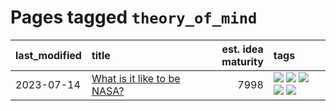 # Pages tagged `theory_of_mind`

|last_modified|title|est. idea maturity|tags
|:---|:---|---:|:---|
|2023-07-14|[What is it like to be NASA?](../what_is_it_like_to_be_nasa.md)|7998|[![](https://img.shields.io/badge/tag-disunity_of_identity-c456a9)](../tags/disunity_of_identity.md) [![](https://img.shields.io/badge/tag-organization_as_entity-d7de4b)](../tags/organization_as_entity.md) [![](https://img.shields.io/badge/tag-philosophy-b7fb0)](../tags/philosophy.md) [![](https://img.shields.io/badge/tag-society_of_mind-e54ba1)](../tags/society_of_mind.md) [![](https://img.shields.io/badge/tag-theory_of_mind-426a5f)](../tags/theory_of_mind.md)|